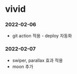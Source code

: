# vivid 

### 2022-02-06
- git action 적용 - deploy 자동화

### 2022-02-07
- swiper, parallax 효과 적용
- moon 추가
